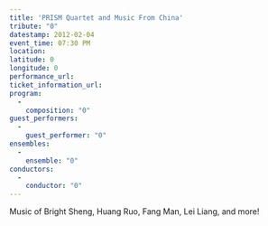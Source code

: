 ```yaml
---
title: 'PRISM Quartet and Music From China'
tribute: "0"
datestamp: 2012-02-04
event_time: 07:30 PM
location: 
latitude: 0
longitude: 0
performance_url: 
ticket_information_url: 
program: 
  -
    composition: "0"
guest_performers: 
  -
    guest_performer: "0"
ensembles: 
  -
    ensemble: "0"
conductors: 
  -
    conductor: "0"
---
```

Music of Bright Sheng, Huang Ruo, Fang Man, Lei Liang, and more!